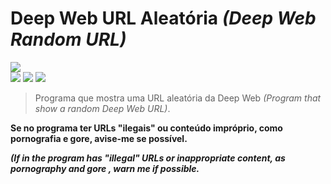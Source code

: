 # Deep Web URL Aleatória *(Deep Web Random URL)*
<img src='https://github.com/jjoaovitor7/deep-web-url-aleatoria/blob/master/screenshots/screenshot-linux-06-08-2019.png'>
<div>
 <img src='https://flat.badgen.net/badge/feito%20com/python3/blue'>
 <img src='https://flat.badgen.net/badge/licença/MIT/blue'>
 <img src='https://flat.badgen.net/github/last-commit/jjoaovitor7/deep-web-url-aleatoria'>
</div>

> Programa que mostra uma URL aleatória da Deep Web *(Program that show a random Deep Web URL)*.

**Se no programa ter URLs "ilegais" ou conteúdo impróprio, como pornografia e gore, avise-me se possível.**

***(If in the program has "illegal" URLs or inappropriate content, as pornography and gore , warn me if possible.***
